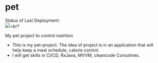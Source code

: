 # pet

Status of Last Deployment:<br>
<img src = "https://github.com/adv4000/pet/workflows/My-github-actions-basics/badge.svg?branch-master"><br?

My pet project to control nutrition
* This is my pet-project. The idea of project is in an application that will help keep a meal schedule, calorie control.
* I will get skills in CI/CD, RxJava, MVVM, cleancode Coroutines.
